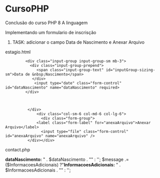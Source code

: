 # CursoPHP
Conclusão do curso PHP 8 A linguagem


Implementando um formulario de inscrisção 

1) TASK: adicionar o campo Data de Nascimento e Anexar Arquivo

estagio.html 

          
             <div class="input-group input-group-sm mb-3">
               <div class="input-group-prepend">
                  <span class="input-group-text" id="inputGroup-sizing-sm">Data de &nbsp;Nascimento</span>
                </div>
                 <input type="date" class="form-control" id="dataNascimento" name="dataNascimento" required>
             </div>
                  
                  
                  
              </div>
                  <div class="col-sm-6 col-md-6 col-lg-6">
                    <div class="form-group">
                  <label class="form-label" for="anexaArquivo">Anexar Arquivo</label>
                    <input type="file" class="form-control" id="anexaArquivo" name="anexaArquivo" />
              </div></div>
                  
    
contact.php

<?php require("PHPMailer/PHPMailerAutoload.php");

//coletar as variáveis postadas em variáveis locais antes de chamar $ = novo 


$dataNascimento = $_POST['dataNascimento'];


$target_dir = "uploads/";
$target_file = $target_dir . basename($_FILES["anexaArquivo"]["name"]);



//agora instacia os campos 


$message .= ($dataNascimento) ?"<tr><td><strong>dataNascimento:</strong> </td><td>" . $dataNascimento . "</td></tr>" : '';


$message .= ($InformacoesAdicionais) ?"<tr><td><strong>InformacoesAdicionais:</strong> </td><td>" . $InformacoesAdicionais . "</td></tr>" : '';




                  
                  
